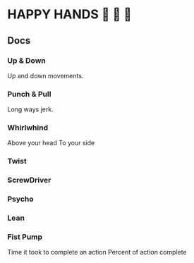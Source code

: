 # HAPPY HANDS :raised_hands: :clap: :punch:

## Docs

### Up & Down
Up and down movements.

### Punch & Pull
Long ways jerk.

### Whirlwhind
Above your head
To your side

### Twist

### ScrewDriver

### Psycho

### Lean

### Fist Pump


Time it took to complete an action
Percent of action complete